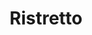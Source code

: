 ---
title: "Ristretto"
price: "1,50€"
description: "Un café ristretto intense."
image: "/uploads/cafe-risretto.jpg"
image_alt: "Café Ristretto"
---